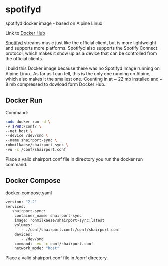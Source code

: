 # spotifyd
spotifyd docker image - based on Alpine Linux

Link to [Docker Hub](https://hub.docker.com/r/rohmilkaese/spotifyd)

[Spotifyd](https://github.com/Spotifyd/spotifyd) streams music just like the official client, but is more lightweight and supports more platforms. Spotifyd also supports the Spotify Connect protocol, which makes it show up as a device that can be controlled from the official clients.

I build this Docker image because there was no Spotifyd Image running on Alpine Linux. As far as I can tell, this is the only one running on Alpine, which also makes it the smallest one. Counting in at ~ 22 mb installed and ~ 8 mb compressed to dowload form Docker Hub.

## Docker Run

Command:

```bash
sudo docker run -d \
-v $PWD:/conf/ \
--net host \
--device /dev/snd \
--name shairport-sync \
rohmilkaese/shairport-sync \
-vu -c /conf/shairport.conf
```
Place a valid shairport.conf file in directory you run the docker run command.

## Docker Compose

docker-compose.yaml
```bash
version: "2.2"
services:
   shairport-sync:
    container_name: shairport-sync
    image: rohmilkaese/shairport-sync:latest
    volumes:
       - ./conf/shairport.conf:/conf/shairport.conf
    devices:
       - /dev/snd
    command: -vu -c conf/shairport.conf
    network_mode: "host"
```
Place a valid shairport.conf file in /conf directory.
